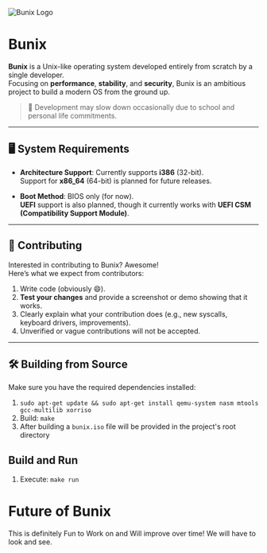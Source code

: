 ![Bunix Logo](https://github.com/user-attachments/assets/ceaf6f84-0ba8-4df5-b7ea-014fb0951aaf)

# Bunix

**Bunix** is a Unix-like operating system developed entirely from scratch by a single developer.  
Focusing on **performance**, **stability**, and **security**, Bunix is an ambitious project to build a modern OS from the ground up.

> 🚧 Development may slow down occasionally due to school and personal life commitments.

---

## 🖥️ System Requirements

- **Architecture Support**: Currently supports **i386** (32-bit).  
  Support for **x86_64** (64-bit) is planned for future releases.
  
- **Boot Method**: BIOS only (for now).  
  **UEFI** support is also planned, though it currently works with **UEFI CSM (Compatibility Support Module)**.

---

## 🤝 Contributing

Interested in contributing to Bunix? Awesome!  
Here’s what we expect from contributors:

1. Write code (obviously 😄).
2. **Test your changes** and provide a screenshot or demo showing that it works.
3. Clearly explain what your contribution does (e.g., new syscalls, keyboard drivers, improvements).
4. Unverified or vague contributions will not be accepted.

---

## 🛠️ Building from Source

Make sure you have the required dependencies installed:

1. `sudo apt-get update && sudo apt-get install qemu-system nasm mtools gcc-multilib xorriso`
2. Build: `make`
3. After building a `bunix.iso` file will be provided in the project's root directory

## Build and Run
1. Execute: `make run`

# Future of Bunix
This is definitely Fun to Work on and Will improve over time!
We will have to look and see.

